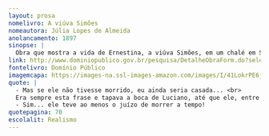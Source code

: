 ```yaml
---
layout: prosa
nomelivro: A viúva Simões
nomeautora: Júlia Lopes de Almeida
anolancamento: 1897
sinopse: |
  Obra que mostra a vida de Ernestina, a viúva Simões, em um chalé em Santa Tereza após a morte do marido. Nesta ficção, descubra a história de uma mulher que transgrediu os valores a imagem da mulher do século XIX. 
link: http://www.dominiopublico.gov.br/pesquisa/DetalheObraForm.do?select_action=&co_obra=7553
fontelivro: Domínio Público
imagemcapa: https://images-na.ssl-images-amazon.com/images/I/41LokrPE6jL._SX311_BO1,204,203,200_.jpg
quote: |
  - Mas se ele não tivesse morrido, eu ainda seria casada... <br>
  Era sempre esta frase e tapava a boca de Luciano, até que ele, entre risonho e agastado, concluía: <br>
  - Sim... ele teve ao menos o juízo de morrer a tempo!
quotepagina: 70
escolalit: Realismo
---
```

